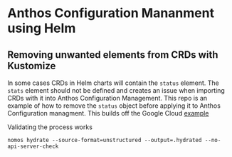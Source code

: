 # Anthos Configuration Mananment using Helm
## Removing unwanted elements from CRDs with Kustomize
In some cases CRDs in Helm charts will contain the `status` element.  The `stats` element should not be defined and creates an issue when importing CRDs with it into Anthos Configuration Management.  This repo is an example of how to remove the `status` object before applying it to Anthos Configuration managment. This builds off the Google Cloud [example](https://cloud.google.com/anthos-config-management/docs/tutorials/config-sync-helm#gcloud_2)

Validating the process works
````
nomos hydrate --source-format=unstructured --output=.hydrated --no-api-server-check
````
